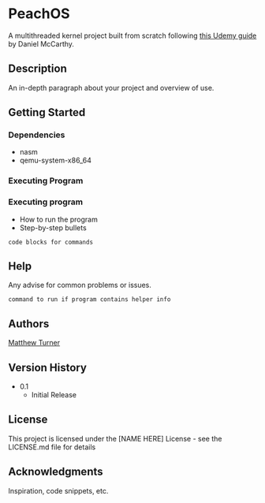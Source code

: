# PeachOS

A multithreaded kernel project built from scratch following [this Udemy guide](https://www.udemy.com/course/developing-a-multithreaded-kernel-from-scratch/learn/lecture/23967076#overview) by Daniel McCarthy.

## Description

An in-depth paragraph about your project and overview of use.

## Getting Started

### Dependencies

* nasm
* qemu-system-x86\_64

### Executing Program

### Executing program

* How to run the program
* Step-by-step bullets
```
code blocks for commands
```

## Help

Any advise for common problems or issues.
```
command to run if program contains helper info
```

## Authors

[Matthew Turner](https://matturner.com)

## Version History

* 0.1
    * Initial Release

## License

This project is licensed under the [NAME HERE] License - see the LICENSE.md file for details

## Acknowledgments

Inspiration, code snippets, etc.
